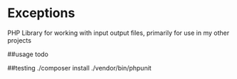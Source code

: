 # Exceptions
PHP Library for working with input output files, primarily for use in my other projects

##usage
todo

##testing
./composer install
./vendor/bin/phpunit

